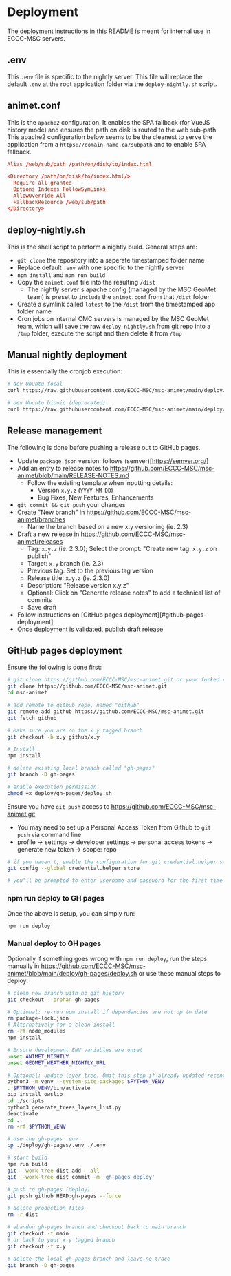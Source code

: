 # Deployment

The deployment instructions in this README is meant for internal use in ECCC-MSC servers.
## .env

This `.env` file is specific to the nightly server. This file will replace the default `.env` at the root application folder via the `deploy-nightly.sh` script.

## animet.conf

This is the `apache2` configuration. It enables the SPA fallback (for VueJS history mode) and ensures the path on disk is routed to the web sub-path. This apache2 configuration below seems to be the cleanest to serve the application from a `https://domain-name.ca/subpath` and to enable SPA fallback.

```conf
Alias /web/sub/path /path/on/disk/to/index.html

<Directory /path/on/disk/to/index.html/>
  Require all granted
  Options Indexes FollowSymLinks
  AllowOverride All
  FallbackResource /web/sub/path
</Directory>
```

## deploy-nightly.sh

This is the shell script to perform a nightly build. General steps are:
-  `git clone` the repository into a seperate timestamped folder name
-  Replace default `.env` with one specific to the nightly server
-  `npm install` and `npm run build`
-  Copy the `animet.conf` file into the resulting `/dist`
   - The nightly server's apache config (managed by the MSC GeoMet team) is preset to `include` the `animet.conf` from that `/dist` folder.
- Create a symlink called `latest` to the `/dist` from the timestamped app folder name
- Cron jobs on internal CMC servers is managed by the MSC GeoMet team, which will save the raw `deploy-nightly.sh` from git repo into a `/tmp` folder, execute the script and then delete it from `/tmp`

## Manual nightly deployment

This is essentially the cronjob execution:
```bash
# dev Ubuntu focal
curl https://raw.githubusercontent.com/ECCC-MSC/msc-animet/main/deploy/nightly-focal/deploy-nightly.sh -o /tmp/animet-deploy-nightly.sh && bash -f /tmp/animet-deploy-nightly.sh && rm -fr /tmp/animet-deploy-nightly.sh

# dev Ubuntu bionic (deprecated)
curl https://raw.githubusercontent.com/ECCC-MSC/msc-animet/main/deploy/nightly/deploy-nightly.sh && bash -f /tmp/animet-deploy-nightly.sh && rm -fr /tmp/animet-deploy-nightly.sh
```

## Release management
The following is done before pushing a release out to GitHub pages.
- Update `package.json` version: follows (semver)[https://semver.org/]
- Add an entry to release notes to https://github.com/ECCC-MSC/msc-animet/blob/main/RELEASE-NOTES.md
  - Follow the existing template when inputting details:
    - Version `x.y.z` (`YYYY-MM-DD`)
    - Bug Fixes, New Features, Enhancements
- `git commit && git push` your changes
- Create "New branch" in https://github.com/ECCC-MSC/msc-animet/branches
  - Name the branch based on a new x.y versioning (ie. 2.3)
- Draft a new release in https://github.com/ECCC-MSC/msc-animet/releases
  - Tag: `x.y.z` (ie. 2.3.0); Select the prompt: "Create new tag: `x.y.z` on publish"
  - Target: `x.y` branch (ie. 2.3)
  - Previous tag: Set to the previous tag version
  - Release title: `x.y.z` (ie. 2.3.0)
  - Description: "Release version x.y.z"
  - Optional: Click on "Generate release notes" to add a technical list of commits
  - Save draft
- Follow instructions on [GitHub pages deployment][#github-pages-deployment]
- Once deployment is validated, publish draft release

## GitHub pages deployment

Ensure the following is done first:
```bash
# git clone https://github.com/ECCC-MSC/msc-animet.git or your forked repo
git clone https://github.com/ECCC-MSC/msc-animet.git
cd msc-animet

# add remote to github repo, named "github"
git remote add github https://github.com/ECCC-MSC/msc-animet.git
git fetch github

# Make sure you are on the x.y tagged branch
git checkout -b x.y github/x.y

# Install
npm install

# delete existing local branch called "gh-pages"
git branch -D gh-pages

# enable execution permission
chmod +x deploy/gh-pages/deploy.sh
```

Ensure you have `git push` access to https://github.com/ECCC-MSC/msc-animet.git
- You may need to set up a Personal Access Token from Github to `git push` via command line
- profile -> settings -> developer settings -> personal access tokens -> generate new token -> scope: repo

```bash
# if you haven't, enable the configuration for git credential.helper store
git config --global credential.helper store

# you'll be prompted to enter username and password for the first time you git push
```

### npm run deploy to GH pages

Once the above is setup, you can simply run:
```bash
npm run deploy
```

### Manual deploy to GH pages

Optionally if something goes wrong with `npm run deploy`, run the steps manually in https://github.com/ECCC-MSC/msc-animet/blob/main/deploy/gh-pages/deploy.sh or use these manual steps to deploy:
```bash
# clean new branch with no git history
git checkout --orphan gh-pages

# Optional: re-run npm install if dependencies are not up to date
rm package-lock.json
# Alternatively for a clean install
rm -rf node_modules
npm install

# Ensure development ENV variables are unset
unset ANIMET_NIGHTLY
unset GEOMET_WEATHER_NIGHTLY_URL

# Optional: update layer tree. Omit this step if already updated recently
python3 -m venv --system-site-packages $PYTHON_VENV
. $PYTHON_VENV/bin/activate
pip install owslib
cd ./scripts
python3 generate_trees_layers_list.py
deactivate
cd ..
rm -rf $PYTHON_VENV

# Use the gh-pages .env
cp ./deploy/gh-pages/.env ./.env

# start build
npm run build
git --work-tree dist add --all
git --work-tree dist commit -m 'gh-pages deploy'

# push to gh-pages (deploy)
git push github HEAD:gh-pages --force

# delete production files
rm -r dist

# abandon gh-pages branch and checkout back to main branch
git checkout -f main
# or back to your x.y tagged branch
git checkout -f x.y

# delete the local gh-pages branch and leave no trace
git branch -D gh-pages
```